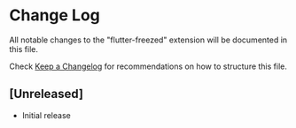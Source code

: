 # Change Log

All notable changes to the "flutter-freezed" extension will be documented in this file.

Check [Keep a Changelog](http://keepachangelog.com/) for recommendations on how to structure this file.

## [Unreleased]

- Initial release
